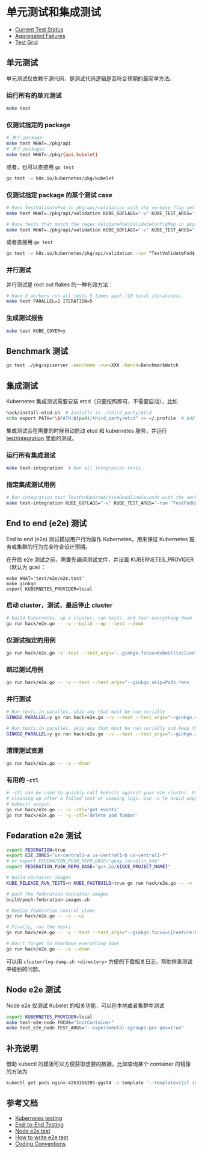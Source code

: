 # 单元测试和集成测试

* [Current Test Status](https://prow.k8s.io/)
* [Aggregated Failures](https://storage.googleapis.com/k8s-gubernator/triage/index.html)
* [Test Grid](https://k8s-testgrid.appspot.com/)

## 单元测试

单元测试仅依赖于源代码，是测试代码逻辑是否符合预期的最简单方法。

### 运行所有的单元测试

```bash
make test
```

### 仅测试指定的 package

```bash
# 单个 package
make test WHAT=./pkg/api
# 多个 packages
make test WHAT=./pkg/{api,kubelet}
```

或者，也可以直接用 `go test`

```bash
go test -v k8s.io/kubernetes/pkg/kubelet
```

### 仅测试指定 package 的某个测试 case

```bash
# Runs TestValidatePod in pkg/api/validation with the verbose flag set
make test WHAT=./pkg/api/validation KUBE_GOFLAGS="-v" KUBE_TEST_ARGS='-run ^TestValidatePod$'

# Runs tests that match the regex ValidatePod|ValidateConfigMap in pkg/api/validation
make test WHAT=./pkg/api/validation KUBE_GOFLAGS="-v" KUBE_TEST_ARGS="-run ValidatePod\|ValidateConfigMap$"
```

或者直接用 `go test`

```bash
go test -v k8s.io/kubernetes/pkg/api/validation -run ^TestValidatePod$
```

### 并行测试

并行测试是 root out flakes 的一种有效方法：

```bash
# Have 2 workers run all tests 5 times each (10 total iterations).
make test PARALLEL=2 ITERATION=5
```

### 生成测试报告

```bash
make test KUBE_COVER=y
```

## Benchmark 测试

```bash
go test ./pkg/apiserver -benchmem -run=XXX -bench=BenchmarkWatch
```

## 集成测试

Kubernetes 集成测试需要安装 etcd（只要按照即可，不需要启动），比如

```bash
hack/install-etcd.sh  # Installs in ./third_party/etcd
echo export PATH="\$PATH:$(pwd)/third_party/etcd" >> ~/.profile  # Add to PATH
```

集成测试会在需要的时候自动启动 etcd 和 kubernetes 服务，并运行 [test/integration](https://github.com/kubernetes/kubernetes/tree/master/test/integration) 里面的测试。

### 运行所有集成测试

```bash
make test-integration  # Run all integration tests.
```

### 指定集成测试用例

```bash
# Run integration test TestPodUpdateActiveDeadlineSeconds with the verbose flag set.
make test-integration KUBE_GOFLAGS="-v" KUBE_TEST_ARGS="-run ^TestPodUpdateActiveDeadlineSeconds$"
```

## End to end \(e2e\) 测试

End to end \(e2e\) 测试模拟用户行为操作 Kubernetes，用来保证 Kubernetes 服务或集群的行为完全符合设计预期。

在开启 e2e 测试之前，需要先编译测试文件，并设置 KUBERNETES\_PROVIDER（默认为 gce）：

```text
make WHAT='test/e2e/e2e.test'
make ginkgo
export KUBERNETES_PROVIDER=local
```

### 启动 cluster，测试，最后停止 cluster

```bash
# build Kubernetes, up a cluster, run tests, and tear everything down
go run hack/e2e.go -- -v --build --up --test --down
```

### 仅测试指定的用例

```bash
go run hack/e2e.go -v -test --test_args='--ginkgo.focus=Kubectl\sclient\s\[k8s\.io\]\sKubectl\srolling\-update\sshould\ssupport\srolling\-update\sto\ssame\simage\s\[Conformance\]$'
```

### 跳过测试用例

```bash
go run hack/e2e.go -- -v --test --test_args="--ginkgo.skip=Pods.*env
```

### 并行测试

```bash
# Run tests in parallel, skip any that must be run serially
GINKGO_PARALLEL=y go run hack/e2e.go --v --test --test_args="--ginkgo.skip=\[Serial\]"

# Run tests in parallel, skip any that must be run serially and keep the test namespace if test failed
GINKGO_PARALLEL=y go run hack/e2e.go --v --test --test_args="--ginkgo.skip=\[Serial\] --delete-namespace-on-failure=false"
```

### 清理测试资源

```bash
go run hack/e2e.go -- -v --down
```

### 有用的 `-ctl`

```bash
# -ctl can be used to quickly call kubectl against your e2e cluster. Useful for
# cleaning up after a failed test or viewing logs. Use -v to avoid suppressing
# kubectl output.
go run hack/e2e.go -- -v -ctl='get events'
go run hack/e2e.go -- -v -ctl='delete pod foobar'
```

## Fedaration e2e 测试

```bash
export FEDERATION=true
export E2E_ZONES="us-central1-a us-central1-b us-central1-f"
# or export FEDERATION_PUSH_REPO_BASE="quay.io/colin_hom"
export FEDERATION_PUSH_REPO_BASE="gcr.io/${GCE_PROJECT_NAME}"

# build container images
KUBE_RELEASE_RUN_TESTS=n KUBE_FASTBUILD=true go run hack/e2e.go -- -v -build

# push the federation container images
build/push-federation-images.sh

# Deploy federation control plane
go run hack/e2e.go -- -v --up

# Finally, run the tests
go run hack/e2e.go -- -v --test --test_args="--ginkgo.focus=\[Feature:Federation\]"

# Don't forget to teardown everything down
go run hack/e2e.go -- -v --down
```

可以用 `cluster/log-dump.sh <directory>` 方便的下载相关日志，帮助排查测试中碰到的问题。

## Node e2e 测试

Node e2e 仅测试 Kubelet 的相关功能，可以在本地或者集群中测试

```bash
export KUBERNETES_PROVIDER=local
make test-e2e-node FOCUS="InitContainer"
make test_e2e_node TEST_ARGS="--experimental-cgroups-per-qos=true"
```

## 补充说明

借助 kubectl 的模版可以方便获取想要的数据，比如查询某个 container 的镜像的方法为

```bash
kubectl get pods nginx-4263166205-ggst4 -o template '--template={{if (exists ."status""containerStatuses")}}{{range .status.containerStatuses}}{{if eq .name "nginx"}}{{.image}}{{end}}{{end}}{{end}}'
```

## 参考文档

* [Kubernetes testing](https://github.com/kubernetes/community/blob/master/contributors/devel/sig-testing/testing.md)
* [End-to-End Testing](https://github.com/kubernetes/community/blob/master/contributors/devel/sig-testing/e2e-tests.md)
* [Node e2e test](https://github.com/kubernetes/community/blob/master/contributors/devel/sig-node/e2e-node-tests.md)
* [How to write e2e test](https://github.com/kubernetes/community/blob/master/contributors/devel/sig-testing/writing-good-e2e-tests.md)
* [Coding Conventions](https://github.com/kubernetes/community/blob/master/contributors/guide/coding-conventions.md)


